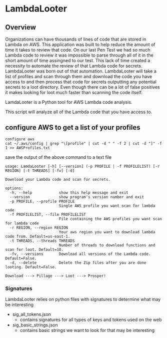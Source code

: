 # LambdaLooter

## Overview
Organizations can have thousands of lines of code that are stored in Lambda on AWS.  This application was built to help reduce the amount of time it takes to review that code.  On our last Pen Test we had so much Lambda code to review it was impossible to parse through all of it in the short amount of time assingned to our test.  This lack of time created a necessity to automate the review of that Lambda code for secrets.  LambdaLooter was born out of that automation.  LambdaLooter will take a list of profiles and scan through them and download the code you have access to and then process that code for secrets outputting any potential secrets to a loot directory.  Even though there can be a lot of false positives it makes looking for loot much faster than scanning the code itself.

LamdaLooter is a Python tool for AWS Lambda code analysis.

This script will analyze all of the Lambda code that you have access to.

## configure AWS to get a list of your profiles
```
configure aws
cat ~/.aws/config | grep "\[profile" | cut -d " " -f 2 | cut -d "]" -f 1 >> AWSProfiles.txt
```
save the output of the above command to a text file

```
usage: LamdaLooter [-h] [--version] (-p PROFILE | -f PROFILELIST) [-r REGION] [-t THREADS] [-fv] [-d]

Download your Lambda code and scan for secrets.

options:
  -h, --help            show this help message and exit
  --version             show program's version number and exit
  -p PROFILE, --profile PROFILE
                        Single AWS profile you want scan for lambda code
  -f PROFILELIST, --file PROFILELIST
                        File containing the AWS profiles you want scan for lambda code
  -r REGION, --region REGION
                        Your aws region you want to download lambda code from. Default=us-east-1.
  -t THREADS, --threads THREADS
                        Number of threads to download functions and scan for loot. Default=10.
  -fv, --versions       Download all versions of the Lambda code. Default=False.
  -d, --delete          Delete the Zip files after you are done looting. Default=False.

Download ---> Pillage ---> Loot ---> Prosper!
```
### Signatures
LambdaLooter relies on python files with signatures to determine what may be interesting
* sig_all_tokens.json
    * contains signatures for all types of keys and tokens used on the web
* sig_basic_strings.json
    * contains basic strings we want to look for that may be interesting



